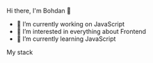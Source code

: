 Hi there, I'm Bohdan 👋
- 🔭 I’m currently working on JavaScript
- 👀 I’m interested in everything about Frontend
- 🌱 I’m currently learning JavaScript

My stack
